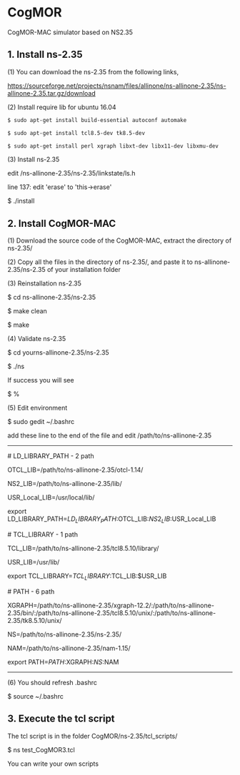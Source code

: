 # CogMOR
CogMOR-MAC simulator based on NS2.35


## 1. Install ns-2.35



(1) You can download the ns-2.35 from the following links,

https://sourceforge.net/projects/nsnam/files/allinone/ns-allinone-2.35/ns-allinone-2.35.tar.gz/download


(2) Install require lib for ubuntu 16.04
```bash
$ sudo apt-get install build-essential autoconf automake

$ sudo apt-get install tcl8.5-dev tk8.5-dev

$ sudo apt-get install perl xgraph libxt-dev libx11-dev libxmu-dev
```

(3) Install ns-2.35

edit /ns-allinone-2.35/ns-2.35/linkstate/ls.h

line 137: edit 'erase' to 'this->erase'

$ ./install


## 2. Install CogMOR-MAC



(1) Download the source code of the CogMOR-MAC, extract the directory of ns-2.35/

(2) Copy all the files in the directory of ns-2.35/, and paste it to ns-allinone-2.35/ns-2.35 of your installation folder

(3) Reinstallation ns-2.35


$ cd ns-allinone-2.35/ns-2.35

$ make clean

$ make





(4) Validate ns-2.35 


$ cd yourns-allinone-2.35/ns-2.35

$ ./ns

If success you will see

$ %


(5) Edit environment


$ sudo gedit ~/.bashrc

add these line to the end of the file and edit /path/to/ns-allinone-2.35

------------------------------

\# LD_LIBRARY_PATH - 2 path

OTCL_LIB=/path/to/ns-allinone-2.35/otcl-1.14/

NS2_LIB=/path/to/ns-allinone-2.35/lib/

USR_Local_LIB=/usr/local/lib/

export LD_LIBRARY_PATH=$LD_LIBRARY_PATH:$OTCL_LIB:$NS2_LIB:$USR_Local_LIB

\# TCL_LIBRARY - 1 path

TCL_LIB=/path/to/ns-allinone-2.35/tcl8.5.10/library/

USR_LIB=/usr/lib/

export TCL_LIBRARY=$TCL_LIBRARY:$TCL_LIB:$USR_LIB

\# PATH - 6 path

XGRAPH=/path/to/ns-allinone-2.35/xgraph-12.2/:/path/to/ns-allinone-2.35/bin/:/path/to/ns-allinone-2.35/tcl8.5.10/unix/:/path/to/ns-allinone-2.35/tk8.5.10/unix/

NS=/path/to/ns-allinone-2.35/ns-2.35/

NAM=/path/to/ns-allinone-2.35/nam-1.15/

export PATH=$PATH:$XGRAPH:$NS:$NAM

----------------------------------


(6) You should refresh .bashrc



$ source ~/.bashrc



## 3. Execute the tcl script



The tcl script is in the folder CogMOR/ns-2.35/tcl_scripts/



$ ns test_CogMOR3.tcl  

You can write your own scripts

